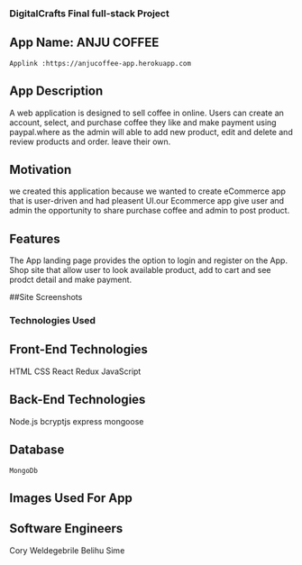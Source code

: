 ### DigitalCrafts Final full-stack Project 



## App Name: ANJU COFFEE
    Applink :https://anjucoffee-app.herokuapp.com





## App Description
 A web application is designed to sell coffee in online. Users can create an account, select, and purchase coffee they like and make payment using paypal.where as the admin will able to add new product, edit and delete and review products and order. leave their own. 

## Motivation

we created this application because we wanted to create eCommerce app that is user-driven and had pleasent UI.our Ecommerce app give user and admin the opportunity to share purchase coffee and admin to post product.


## Features
The App landing page provides the option to login  and register  on the App. Shop site that allow user to look available product, add to cart and see prodct detail and make payment.

##Site Screenshots



### Technologies Used

## Front-End Technologies
HTML
CSS
React
Redux
JavaScript

## Back-End Technologies
Node.js
bcryptjs
express
mongoose

## Database
    MongoDb
    
    
## Images Used For App

## Software Engineers
Cory
Weldegebrile Belihu Sime

    

